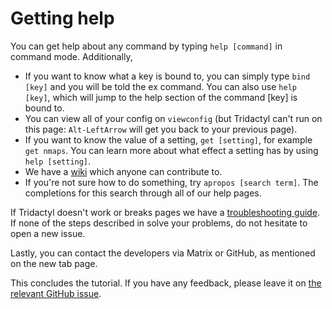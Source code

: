 # Getting help

You can get help about any command by typing `help [command]` in command mode. Additionally,

-   If you want to know what a key is bound to, you can simply type `bind [key]` and you will be told the ex command. You can also use `help [key]`, which will jump to the help section of the command [key] is bound to.
-   You can view all of your config on `viewconfig` (but Tridactyl can't run on this page: `Alt-LeftArrow` will get you back to your previous page).
-   If you want to know the value of a setting, `get [setting]`, for example `get nmaps`. You can learn more about what effect a setting has by using `help [setting]`.
-   We have a [wiki](https://github.com/tridactyl/tridactyl/wiki) which anyone can contribute to.
-   If you're not sure how to do something, try `apropos [search term]`. The completions for this search through all of our help pages.

If Tridactyl doesn't work or breaks pages we have a [troubleshooting guide](https://github.com/tridactyl/tridactyl/blob/master/doc/troubleshooting.md). If none of the steps described in solve your problems, do not hesitate to open a new issue.

Lastly, you can contact the developers via Matrix or GitHub, as mentioned on the new tab page.

This concludes the tutorial. If you have any feedback, please leave it on [the relevant GitHub issue](https://github.com/tridactyl/tridactyl/issues/380). <a href='./8-marks.html' rel="prev"></a>
